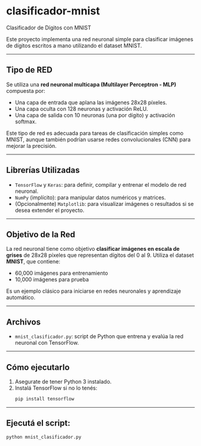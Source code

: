 # clasificador-mnist
 Clasificador de Dígitos con MNIST

Este proyecto implementa una red neuronal simple para clasificar imágenes de dígitos escritos a mano utilizando el dataset MNIST.

---

## Tipo de RED

Se utiliza una **red neuronal multicapa (Multilayer Perceptron - MLP)** compuesta por:

- Una capa de entrada que aplana las imágenes 28x28 píxeles.
- Una capa oculta con 128 neuronas y activación ReLU.
- Una capa de salida con 10 neuronas (una por dígito) y activación softmax.

Este tipo de red es adecuada para tareas de clasificación simples como MNIST, aunque también podrían usarse redes convolucionales (CNN) para mejorar la precisión.

---

## Librerías Utilizadas

- `TensorFlow` y `Keras`: para definir, compilar y entrenar el modelo de red neuronal.
- `NumPy` (implícito): para manipular datos numéricos y matrices.
- (Opcionalmente) `Matplotlib`: para visualizar imágenes o resultados si se desea extender el proyecto.

---

## Objetivo de la Red

La red neuronal tiene como objetivo **clasificar imágenes en escala de grises** de 28x28 píxeles que representan dígitos del 0 al 9. Utiliza el dataset **MNIST**, que contiene:

- 60,000 imágenes para entrenamiento
- 10,000 imágenes para prueba

Es un ejemplo clásico para iniciarse en redes neuronales y aprendizaje automático.

---

## Archivos

- `mnist_clasificador.py`: script de Python que entrena y evalúa la red neuronal con TensorFlow.

---

## Cómo ejecutarlo

1. Asegurate de tener Python 3 instalado.
2. Instalá TensorFlow si no lo tenés:
   ```bash
   pip install tensorflow

---

## Ejecutá el script:
  ```bash
  python mnist_clasificador.py

